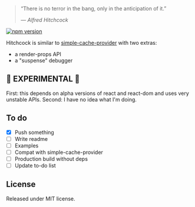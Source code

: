 > “There is no terror in the bang, only in the anticipation of it.”
>
> — <cite>Alfred Hitchcock</cite>

[![npm version](https://img.shields.io/npm/v/hitchcock.svg?style=flat)](https://www.npmjs.com/package/hitchcock)

Hitchcock is similar to [simple-cache-provider](https://github.com/facebook/react/tree/master/packages/simple-cache-provider) with two extras:

* a render-props API
* a "suspense" debugger

## 🚨 EXPERIMENTAL 🚨

First: this depends on alpha versions of react and react-dom and uses very unstable APIs. Second: I have no idea what I'm doing.

## To do

* [x] Push something
* [ ] Write readme
* [ ] Examples
* [ ] Compat with simple-cache-provider
* [ ] Production build without deps
* [ ] Update to-do list

## License

Released under MIT license.
